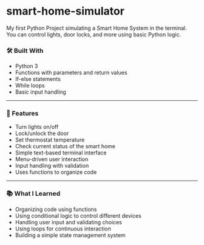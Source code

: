 # smart-home-simulator
My first Python Project simulating a Smart Home System in the terminal. You can control lights, door locks, and more using basic Python logic. 

### 🛠️ Built With
- Python 3  
- Functions with parameters and return values  
- If-else statements  
- While loops  
- Basic input handling  

---

### 🔑 Features
- Turn lights on/off  
- Lock/unlock the door  
- Set thermostat temperature  
- Check current status of the smart home  
- Simple text-based terminal interface  
- Menu-driven user interaction  
- Input handling with validation  
- Uses functions to organize code  

---

### 📚 What I Learned
- Organizing code using functions  
- Using conditional logic to control different devices  
- Handling user input and validating choices  
- Using loops for continuous interaction  
- Building a simple state management system  
